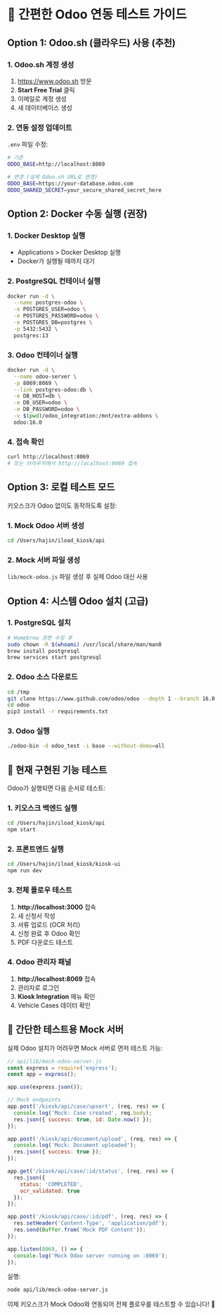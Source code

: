 # 🚀 간편한 Odoo 연동 테스트 가이드

## Option 1: Odoo.sh (클라우드) 사용 (추천)

### 1. Odoo.sh 계정 생성
1. https://www.odoo.sh 방문
2. **Start Free Trial** 클릭
3. 이메일로 계정 생성
4. 새 데이터베이스 생성

### 2. 연동 설정 업데이트
`.env` 파일 수정:
```bash
# 기존
ODOO_BASE=http://localhost:8069

# 변경 (실제 Odoo.sh URL로 변경)
ODOO_BASE=https://your-database.odoo.com
ODOO_SHARED_SECRET=your_secure_shared_secret_here
```

## Option 2: Docker 수동 실행 (권장)

### 1. Docker Desktop 실행
- Applications > Docker Desktop 실행
- Docker가 실행될 때까지 대기

### 2. PostgreSQL 컨테이너 실행
```bash
docker run -d \
  --name postgres-odoo \
  -e POSTGRES_USER=odoo \
  -e POSTGRES_PASSWORD=odoo \
  -e POSTGRES_DB=postgres \
  -p 5432:5432 \
  postgres:13
```

### 3. Odoo 컨테이너 실행
```bash
docker run -d \
  --name odoo-server \
  -p 8069:8069 \
  --link postgres-odoo:db \
  -e DB_HOST=db \
  -e DB_USER=odoo \
  -e DB_PASSWORD=odoo \
  -v $(pwd)/odoo_integration:/mnt/extra-addons \
  odoo:16.0
```

### 4. 접속 확인
```bash
curl http://localhost:8069
# 또는 브라우저에서 http://localhost:8069 접속
```

## Option 3: 로컬 테스트 모드

키오스크가 Odoo 없이도 동작하도록 설정:

### 1. Mock Odoo 서버 생성
```bash
cd /Users/hajin/iload_kiosk/api
```

### 2. Mock 서버 파일 생성
`lib/mock-odoo.js` 파일 생성 후 실제 Odoo 대신 사용

## Option 4: 시스템 Odoo 설치 (고급)

### 1. PostgreSQL 설치
```bash
# Homebrew 권한 수정 후
sudo chown -R $(whoami) /usr/local/share/man/man8
brew install postgresql
brew services start postgresql
```

### 2. Odoo 소스 다운로드
```bash
cd /tmp
git clone https://www.github.com/odoo/odoo --depth 1 --branch 16.0
cd odoo
pip3 install -r requirements.txt
```

### 3. Odoo 실행
```bash
./odoo-bin -d odoo_test -i base --without-demo=all
```

## 🧪 현재 구현된 기능 테스트

Odoo가 실행되면 다음 순서로 테스트:

### 1. 키오스크 백엔드 실행
```bash
cd /Users/hajin/iload_kiosk/api
npm start
```

### 2. 프론트엔드 실행
```bash
cd /Users/hajin/iload_kiosk/kiosk-ui
npm run dev
```

### 3. 전체 플로우 테스트
1. **http://localhost:3000** 접속
2. 새 신청서 작성
3. 서류 업로드 (OCR 처리)
4. 신청 완료 후 Odoo 확인
5. PDF 다운로드 테스트

### 4. Odoo 관리자 패널
1. **http://localhost:8069** 접속
2. 관리자로 로그인
3. **Kiosk Integration** 메뉴 확인
4. Vehicle Cases 데이터 확인

## 🚨 간단한 테스트용 Mock 서버

실제 Odoo 설치가 어려우면 Mock 서버로 먼저 테스트 가능:

```javascript
// api/lib/mock-odoo-server.js
const express = require('express');
const app = express();

app.use(express.json());

// Mock endpoints
app.post('/kiosk/api/case/upsert', (req, res) => {
  console.log('Mock: Case created', req.body);
  res.json({ success: true, id: Date.now() });
});

app.post('/kiosk/api/document/upload', (req, res) => {
  console.log('Mock: Document uploaded');
  res.json({ success: true });
});

app.get('/kiosk/api/case/:id/status', (req, res) => {
  res.json({
    status: 'COMPLETED',
    ocr_validated: true
  });
});

app.post('/kiosk/api/case/:id/pdf', (req, res) => {
  res.setHeader('Content-Type', 'application/pdf');
  res.send(Buffer.from('Mock PDF Content'));
});

app.listen(8069, () => {
  console.log('Mock Odoo server running on :8069');
});
```

실행:
```bash
node api/lib/mock-odoo-server.js
```

이제 키오스크가 Mock Odoo와 연동되어 전체 플로우를 테스트할 수 있습니다! 🎉